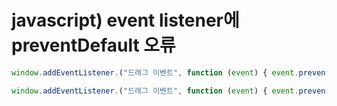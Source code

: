 # javascript) event listener에 preventDefault  오류



```javascript
window.addEventListener.("드래그 이벤트", function (event) { event.preventDefault (); })

window.addEventListener.("드래그 이벤트", function (event) { event.preventDefault (); }, {passive: false})
```

